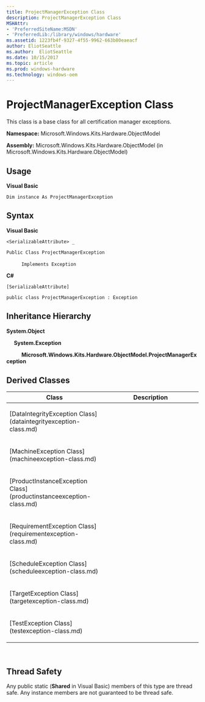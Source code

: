 ```yaml
---
title: ProjectManagerException Class
description: ProjectManagerException Class
MSHAttr:
- 'PreferredSiteName:MSDN'
- 'PreferredLib:/library/windows/hardware'
ms.assetid: 1223fb4f-9327-4f55-9962-663b80eaeacf
author: EliotSeattle
ms.author:  EliotSeattle
ms.date: 10/15/2017
ms.topic: article
ms.prod: windows-hardware
ms.technology: windows-oem
---
```


# ProjectManagerException Class


This class is a base class for all certification manager exceptions.

**Namespace:** Microsoft.Windows.Kits.Hardware.ObjectModel

**Assembly:** Microsoft.Windows.Kits.Hardware.ObjectModel (in Microsoft.Windows.Kits.Hardware.ObjectModel)

## <span id="Usage"></span><span id="usage"></span><span id="USAGE"></span>Usage


**Visual Basic**

`Dim instance As ProjectManagerException`

## <span id="Syntax"></span><span id="syntax"></span><span id="SYNTAX"></span>Syntax


**Visual Basic**

`<SerializableAttribute> _`

`Public Class ProjectManagerException`

          `Implements Exception`

**C#**

`[SerializableAttribute]`

`public class ProjectManagerException : Exception`

## <span id="Inheritance_Hierarchy"></span><span id="inheritance_hierarchy"></span><span id="INHERITANCE_HIERARCHY"></span>Inheritance Hierarchy


**System.Object**

     **System.Exception**

          **Microsoft.Windows.Kits.Hardware.ObjectModel.ProjectManagerException**

## <span id="Derived_Classes"></span><span id="derived_classes"></span><span id="DERIVED_CLASSES"></span>Derived Classes


<table>
<colgroup>
<col width="50%" />
<col width="50%" />
</colgroup>
<thead>
<tr class="header">
<th>Class</th>
<th>Description</th>
</tr>
</thead>
<tbody>
<tr class="odd">
<td><p>[DataIntegrityException Class](dataintegrityexception-class.md)</p></td>
<td><p></p></td>
</tr>
<tr class="even">
<td><p>[MachineException Class](machineexception-class.md)</p></td>
<td><p></p></td>
</tr>
<tr class="odd">
<td><p>[ProductInstanceException Class](productinstanceexception-class.md)</p></td>
<td><p></p></td>
</tr>
<tr class="even">
<td><p>[RequirementException Class](requirementexception-class.md)</p></td>
<td><p></p></td>
</tr>
<tr class="odd">
<td><p>[ScheduleException Class](scheduleexception-class.md)</p></td>
<td><p></p></td>
</tr>
<tr class="even">
<td><p>[TargetException Class](targetexception-class.md)</p></td>
<td><p></p></td>
</tr>
<tr class="odd">
<td><p>[TestException Class](testexception-class.md)</p></td>
<td><p></p></td>
</tr>
</tbody>
</table>

 

## <span id="Thread_Safety"></span><span id="thread_safety"></span><span id="THREAD_SAFETY"></span>Thread Safety


Any public static (**Shared** in Visual Basic) members of this type are thread safe. Any instance members are not guaranteed to be thread safe.

 

 






